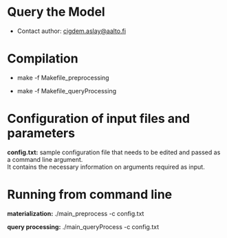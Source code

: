 # Query the Model

* Contact author: cigdem.aslay@aalto.fi


# Compilation  

* make -f Makefile_preprocessing

* make -f Makefile_queryProcessing


# Configuration of input files and parameters 

**config.txt:** sample configuration file that needs to be edited and passed as a command line argument.  
It contains the necessary information on arguments required as input.  

# Running from command line

**materialization:** ./main_preprocess -c config.txt 

**query processing:** ./main_queryProcess -c config.txt 



